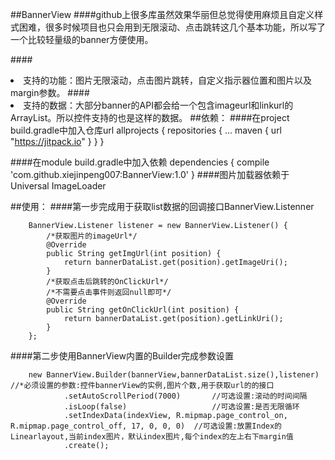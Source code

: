 ##BannerView
####github上很多库虽然效果华丽但总觉得使用麻烦且自定义样式困难，很多时候项目也只会用到无限滚动、点击跳转这几个基本功能，所以写了一个比较轻量级的banner方便使用。

####<li>支持的功能：图片无限滚动，点击图片跳转，自定义指示器位置和图片以及margin参数。
####<li>支持的数据：大部分banner的API都会给一个包含imageurl和linkurl的ArrayList。所以控件支持的也是这样的数据。
##依赖：
####在project build.gradle中加入仓库url
        allprojects {
		repositories {
			...
			maven { url "https://jitpack.io" }
		}
	}
	
####在module build.gradle中加入依赖
    dependencies {
	        compile 'com.github.xiejinpeng007:BannerView:1.0'
	}
####图片加载器依赖于Universal ImageLoader


##使用：
####第一步完成用于获取list数据的回调接口BannerView.Listenner

        BannerView.Listener listener = new BannerView.Listener() {
            /*获取图片的imageUrl*/
            @Override
            public String getImgUrl(int position) {
                return bannerDataList.get(position).getImageUri();
            }
            /*获取点击后跳转的OnClickUrl*/
            /*不需要点击事件则返回null即可*/
            @Override
            public String getOnClickUrl(int position) {
                return bannerDataList.get(position).getLinkUri();
            }
        };

####第二步使用BannerView内置的Builder完成参数设置

        new BannerView.Builder(bannerView,bannerDataList.size(),listener) //*必须设置的参数:控件bannerView的实例,图片个数,用于获取url的的接口
                .setAutoScrollPeriod(7000)       //可选设置:滚动的时间间隔
                .isLoop(false)                   //可选设置:是否无限循环
                .setIndexData(indexView, R.mipmap.page_control_on, R.mipmap.page_control_off, 17, 0, 0, 0)  //可选设置:放置Index的Linearlayout,当前index图片，默认index图片,每个index的左上右下margin值
                .create();
